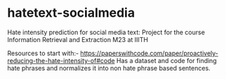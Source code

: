 # hatetext-socialmedia
Hate intensity prediction for social media text: Project for the course Information Retrieval and Extraction M23 at IIITH

Resources to start with:-
https://paperswithcode.com/paper/proactively-reducing-the-hate-intensity-of#code
Has a dataset and code for finding hate phrases and normalizes it into non hate phrase based sentences.
